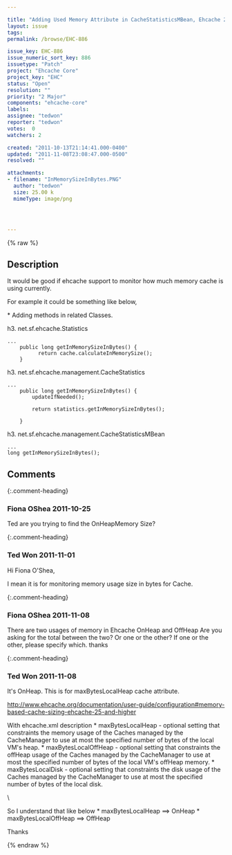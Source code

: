 ```yaml
---

title: "Adding Used Memory Attribute in CacheStatisticsMBean, Ehcache 2.5 trunk.   "
layout: issue
tags: 
permalink: /browse/EHC-886

issue_key: EHC-886
issue_numeric_sort_key: 886
issuetype: "Patch"
project: "Ehcache Core"
project_key: "EHC"
status: "Open"
resolution: ""
priority: "2 Major"
components: "ehcache-core"
labels: 
assignee: "tedwon"
reporter: "tedwon"
votes:  0
watchers: 2

created: "2011-10-13T21:14:41.000-0400"
updated: "2011-11-08T23:08:47.000-0500"
resolved: ""

attachments:
- filename: "InMemorySizeInBytes.PNG"
  author: "tedwon"
  size: 25.00 k
  mimeType: image/png




---
```


{% raw %}

## Description

<div markdown="1" class="description">

It would be good if ehcache support to monitor how much memory cache is using currently.

For example it could be something like below, 

\* Adding methods in related Classes.

h3. net.sf.ehcache.Statistics


```
...
    public long getInMemorySizeInBytes() {
          return cache.calculateInMemorySize();
    }
```


h3. net.sf.ehcache.management.CacheStatistics


```
...
    public long getInMemorySizeInBytes() {
        updateIfNeeded();

        return statistics.getInMemorySizeInBytes();

    }
```



h3. net.sf.ehcache.management.CacheStatisticsMBean


```
...
long getInMemorySizeInBytes();
```








</div>

## Comments


{:.comment-heading}
### **Fiona OShea** <span class="date">2011-10-25</span>

<div markdown="1" class="comment">

Ted are you trying to find the OnHeapMemory Size?


</div>


{:.comment-heading}
### **Ted Won** <span class="date">2011-11-01</span>

<div markdown="1" class="comment">

Hi Fiona O'Shea,

I mean it is for monitoring memory usage size in bytes for Cache.

</div>


{:.comment-heading}
### **Fiona OShea** <span class="date">2011-11-08</span>

<div markdown="1" class="comment">

There are two usages of memory in Ehcache OnHeap and OffHeap
Are you asking for the total between the two?
Or one or the other? If one or the other, please specify which. thanks

</div>


{:.comment-heading}
### **Ted Won** <span class="date">2011-11-08</span>

<div markdown="1" class="comment">

It's OnHeap. 
This is for maxBytesLocalHeap cache attribute.


http://www.ehcache.org/documentation/user-guide/configuration#memory-based-cache-sizing-ehcache-25-and-higher

With ehcache.xml description
\* maxBytesLocalHeap - optional setting that constraints the memory usage of the Caches managed by the CacheManager
to use at most the specified number of bytes of the local VM's heap.
\* maxBytesLocalOffHeap - optional setting that constraints the offHeap usage of the Caches managed by the CacheManager
to use at most the specified number of bytes of the local VM's offHeap memory.
\* maxBytesLocalDisk - optional setting that constraints the disk usage of the Caches managed by the CacheManager
to use at most the specified number of bytes of the local disk. 
 
\\

So I understand that like below 
\* maxBytesLocalHeap ==> OnHeap
\* maxBytesLocalOffHeap ==> OffHeap
 
Thanks

</div>



{% endraw %}
